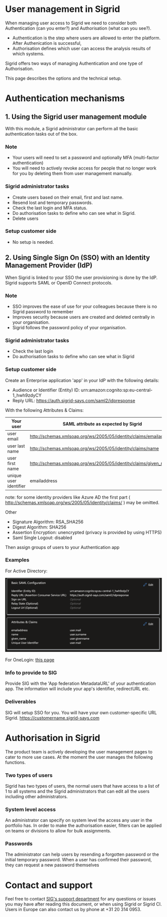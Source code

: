 User management in Sigrid
===========================================

When managing user access to Sigrid we need to consider both Authentication (can you enter?) and Authorisation (what can you see?). 
- Authentication is the step where users are allowed to enter the platform. After Authenication is successful, 
- Authorisation defines which user can access the analysis results of which systems.

Sigrid offers two ways of managing Authentication and one type of Authorisation. 

This page describes the options and the technical setup.

# Authentication mechanisms

## 1. Using the Sigrid user management module
With this module, a Sigrid administrator can perform all the basic authentication tasks out of the box.

### Note
- Your users will need to set a password and optionally MFA (multi-factor authentication)
- You will need to actively revoke access for people that no longer work for you by deleting them from user management manually.

### Sigrid administrator tasks
- Create users based on their email, first and last name.
- Resend lost and temporary passwords.
- Check the last login and MFA status.
- Do authorisation tasks to define who can see what in Sigrid.
- Delete users

### Setup customer side
- No setup is needed.

## 2. Using Single Sign On (SSO) with an Identity Management Provider (IdP)
When Sigrid is linked to your SSO the user provisioning is done by the IdP. Sigrid supports SAML or OpenID Connect protocols.

### Note
- SSO improves the ease of use for your colleagues because there is no Sigrid password to remember 
- Improves security because users are created and deleted centrally in your organisation.
- Sigrid follows the password policy of your organisation.

### Sigrid administrator tasks
- Check the last login
- Do authorisation tasks to define who can see what in Sigrid

### Setup customer side
Create an Enterprise application 'app' in your IdP with the following details: 
- Audience or Identifier (Entity) ID: urn:amazon:cognito:sp:eu-central-1_hwh9zdyCY
- Reply URL: https://auth.sigrid-says.com/saml2/idpresponse

With the following Attributes & Claims:

| Your user | SAML attribute as expected by Sigrid |
| ----------- | ----------|
| user email  | http://schemas.xmlsoap.org/ws/2005/05/identity/claims/emailaddress |
| user last name   | http://schemas.xmlsoap.org/ws/2005/05/identity/claims/name |
| user first name   | http://schemas.xmlsoap.org/ws/2005/05/identity/claims/given_name |
| unique user identifier | emailaddress |

note: for some identity providers like Azure AD the first part ( http://schemas.xmlsoap.org/ws/2005/05/identity/claims/ ) may be omitted. 

Other
- Signature Algorithm: RSA_SHA256
- Digest Algorithm: SHA256
- Assertion Encryption: unencrypted (privacy is provided by using HTTPS)
- Saml Single Logout: disabled

Then assign groups of users to your Authentication app

### Examples

For Active Directory:

<img src="../images/azure-saml.png" width="800" />

For OneLogin: [this page](usermanagement-example-onelogin.md)


### Info to provide to SIG
Provide SIG with the 'App federation MetadataURL' of your authentication app.
The information will include your app's identifier, redirectURL etc.

### Deliverables
SIG will setup SSO for you. You will have your own customer-specific URL Sigrid.
https://customername.sigrid-says.com

# Authorisation in Sigrid
The product team is actively developing the user management pages to cater to more use cases. At the moment the user manages the following functions.

### Two types of users
Sigrid has two types of users, the normal users that have access to a list of 1 to all systems and the Sigrid administrators that can edit all the users including other administrators.

### System level access
An administrator can specify on system level the access any user in the portfolio has. In order to make the authorisation easier, filters can be applied on teams or divisions to allow for bulk assignments.

### Passwords
The administrator can help users by resending a forgotten password or the initial temporary password.
When a user has confirmed their password, they can request a new password themselves

# Contact and support
Feel free to contact [SIG's support department](mailto:support@softwareimprovementgroup.com) for any questions or issues you may have after reading this document, or when using Sigrid or Sigrid CI. Users in Europe can also contact us by phone at +31 20 314 0953.

